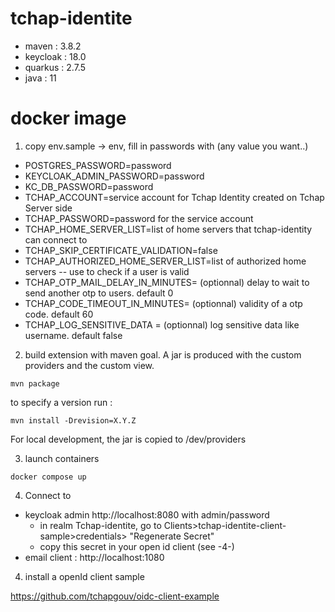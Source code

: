 # tchap-identite

- maven : 3.8.2
- keycloak : 18.0
- quarkus : 2.7.5
- java : 11

# docker image

1. copy env.sample -> env, fill in passwords with (any value you want..)
- POSTGRES_PASSWORD=password
- KEYCLOAK_ADMIN_PASSWORD=password
- KC_DB_PASSWORD=password
- TCHAP_ACCOUNT=service account for Tchap Identity created on Tchap Server side
- TCHAP_PASSWORD=password for the service account
- TCHAP_HOME_SERVER_LIST=list of home servers that tchap-identity can connect to
- TCHAP_SKIP_CERTIFICATE_VALIDATION=false
- TCHAP_AUTHORIZED_HOME_SERVER_LIST=list of authorized home servers -- use to check if a user is valid
- TCHAP_OTP_MAIL_DELAY_IN_MINUTES= (optionnal) delay to wait to send another otp to users. default 0 
- TCHAP_CODE_TIMEOUT_IN_MINUTES= (optionnal) validity of a otp code. default 60 
- TCHAP_LOG_SENSITIVE_DATA = (optionnal) log sensitive data like username. default false

2. build extension with maven goal. A jar is produced with the custom providers and the custom view.  

`mvn package`

to specify a version run : 

`mvn install -Drevision=X.Y.Z`

For local development, the jar is copied to /dev/providers

3. launch containers

`docker compose up`

4. Connect to 
- keycloak admin http://localhost:8080 with admin/password
  - in realm Tchap-identite, go to Clients>tchap-identite-client-sample>credentials> "Regenerate Secret"
  - copy this secret in your open id client (see -4-)
- email client : http://localhost:1080

4. install a openId client sample 

https://github.com/tchapgouv/oidc-client-example

